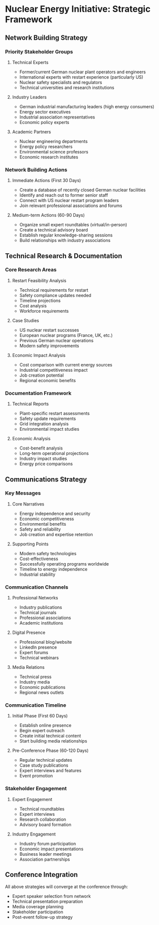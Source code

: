 # Nuclear Energy Initiative: Strategic Framework

## Network Building Strategy

### Priority Stakeholder Groups
1. Technical Experts
   - Former/current German nuclear plant operators and engineers
   - International experts with restart experience (particularly US)
   - Nuclear safety specialists and regulators
   - Technical universities and research institutions

2. Industry Leaders
   - German industrial manufacturing leaders (high energy consumers)
   - Energy sector executives
   - Industrial association representatives
   - Economic policy experts

3. Academic Partners
   - Nuclear engineering departments
   - Energy policy researchers
   - Environmental science professors
   - Economic research institutes

### Network Building Actions
1. Immediate Actions (First 30 Days)
   - Create a database of recently closed German nuclear facilities
   - Identify and reach out to former senior staff
   - Connect with US nuclear restart program leaders
   - Join relevant professional associations and forums

2. Medium-term Actions (60-90 Days)
   - Organize small expert roundtables (virtual/in-person)
   - Create a technical advisory board
   - Establish regular knowledge-sharing sessions
   - Build relationships with industry associations

## Technical Research & Documentation

### Core Research Areas
1. Restart Feasibility Analysis
   - Technical requirements for restart
   - Safety compliance updates needed
   - Timeline projections
   - Cost analysis
   - Workforce requirements

2. Case Studies
   - US nuclear restart successes
   - European nuclear programs (France, UK, etc.)
   - Previous German nuclear operations
   - Modern safety improvements

3. Economic Impact Analysis
   - Cost comparison with current energy sources
   - Industrial competitiveness impact
   - Job creation potential
   - Regional economic benefits

### Documentation Framework
1. Technical Reports
   - Plant-specific restart assessments
   - Safety update requirements
   - Grid integration analysis
   - Environmental impact studies

2. Economic Analysis
   - Cost-benefit analysis
   - Long-term operational projections
   - Industry impact studies
   - Energy price comparisons

## Communications Strategy

### Key Messages
1. Core Narratives
   - Energy independence and security
   - Economic competitiveness
   - Environmental benefits
   - Safety and reliability
   - Job creation and expertise retention

2. Supporting Points
   - Modern safety technologies
   - Cost-effectiveness
   - Successfully operating programs worldwide
   - Timeline to energy independence
   - Industrial stability

### Communication Channels
1. Professional Networks
   - Industry publications
   - Technical journals
   - Professional associations
   - Academic institutions

2. Digital Presence
   - Professional blog/website
   - LinkedIn presence
   - Expert forums
   - Technical webinars

3. Media Relations
   - Technical press
   - Industry media
   - Economic publications
   - Regional news outlets

### Communication Timeline
1. Initial Phase (First 60 Days)
   - Establish online presence
   - Begin expert outreach
   - Create initial technical content
   - Start building media relationships

2. Pre-Conference Phase (60-120 Days)
   - Regular technical updates
   - Case study publications
   - Expert interviews and features
   - Event promotion

### Stakeholder Engagement
1. Expert Engagement
   - Technical roundtables
   - Expert interviews
   - Research collaboration
   - Advisory board formation

2. Industry Engagement
   - Industry forum participation
   - Economic impact presentations
   - Business leader meetings
   - Association partnerships

## Conference Integration
All above strategies will converge at the conference through:
- Expert speaker selection from network
- Technical presentation preparation
- Media coverage planning
- Stakeholder participation
- Post-event follow-up strategy
